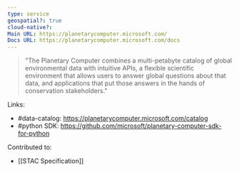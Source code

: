 ```yaml
---
type: service
geospatial?: true
cloud-native?: 
Main URL: https://planetarycomputer.microsoft.com/
Docs URL: https://planetarycomputer.microsoft.com/docs
---
```

> "The Planetary Computer combines a multi-petabyte catalog of global environmental data with intuitive APIs, a flexible scientific environment that allows users to answer global questions about that data, and applications that put those answers in the hands of conservation stakeholders."

Links:
- #data-catalog: https://planetarycomputer.microsoft.com/catalog
- #python SDK: https://github.com/microsoft/planetary-computer-sdk-for-python

Contributed to:
- [[STAC Specification]]